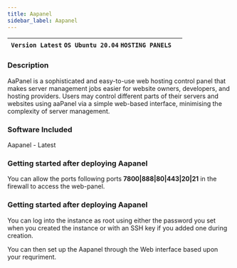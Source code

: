 ```yaml
---
title: Aapanel
sidebar_label: Aapanel
---
```


|**`Version Latest` `OS Ubuntu 20.04` `HOSTING PANELS`**|  |
|-------------------------------------------------------|--|

### Description

AaPanel is a sophisticated and easy-to-use web hosting control panel that makes server management jobs easier for website owners, developers, and hosting providers. Users may control different parts of their servers and websites using aaPanel via a simple web-based interface, minimising the complexity of server management.

### Software Included

Aapanel - Latest

### Getting started after deploying Aapanel

You can allow the ports following  ports **7800|888|80|443|20|21** in the firewall to access the web-panel.

### Getting started after deploying Aapanel

You can log into the instance as root using either the password you set when you created the instance or with an SSH key if you added one during creation.

You can then set up the Aapanel through the Web interface based upon your requriment.